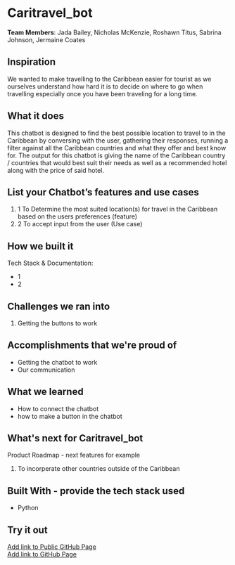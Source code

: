 # Caritravel_bot

[//]: <> (Please use this Winning Hackathon Application as an example:
https://devpost.com/software/rewise-ai-powered-revision-bot)

**Team Members**: Jada Bailey, Nicholas McKenzie, Roshawn Titus, Sabrina Johnson, Jermaine Coates

## Inspiration
We wanted to make travelling to the Caribbean easier for tourist as we ourselves understand how hard it is to decide on where to go when travelling especially once you have been traveling for a long time.

## What it does
This chatbot is designed to find the best possible location to travel to in the Caribbean by conversing with the user, gathering their responses, running a filter against all the Caribbean countries and what they offer and best know for. The output for this chatbot is giving the name of the Caribbean country / countries that would best suit their needs as well as a recommended hotel along with the price of said hotel. 


## List your Chatbot’s features and use cases
1. 1 To Determine the most suited location(s) for travel in the Caribbean based on the users preferences (feature)
1. 2 To accept input from the user (Use case)


## How we built it
Tech Stack & Documentation:
* 1 
* 2


## Challenges we ran into
1. Getting the buttons to work

 
 
## Accomplishments that we're proud of
* Getting the chatbot to work
* Our communication 


## What we learned
* How to connect the chatbot
* how to make a button in the chatbot 


## What's next for Caritravel_bot
Product Roadmap - next features for example
1. To incorperate other countries outside of the Caribbean 



## Built With - provide the tech stack used 
* Python



## Try it out
[Add link to Public GitHub Page](link) </br>
[Add link to GitHub Page](link)
